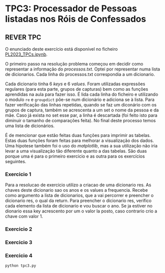 <h1>TPC3: Processador de Pessoas listadas nos Róis de Confessados</h1>

<h2>REVER TPC</h2>

<p>O enunciado deste exercício está disponível no ficheiro <a href="https://github.com/simaobarroso/PL2023/blob/main/TPC3/PL2023_TPCs.ipynb">PL2023_TPCs.ipynb</a>.</p>

<p>O primeiro passo na resolução problema começou em decidir como representar a informação do <i>processos.txt</i>. Optei por representar numa lista de dicionarios. Cada linha do processos.txt correspondia a um dicionario.</p>
<p>Cada dicionario tinha 6 <i>keys</i> e 6 <i>values</i>. Foram utilizadas expressões regulares (para esta parte, grupos de capturas) bem como as funções aprendidas na aula para fazer isso. É lida cada linha do ficheiro e utilizando o modulo <code>re</code> e <code>groupdict</code> põe-se num dicionário e adiciona se à lista. Para fazer verificação das linhas repetidas, quando se faz um diconário com os grupos de captura, também se acrescenta a um set o nome da pessoa e da mãe. Caso já exista no set esse par, a linha é descartada (foi feito isto para diminuir o tamanho de comparações feita). No final deste processo temos uma lista de dicionários.</>
<p>É de mencionar que estão feitas duas funções para imprimir as tabelas. Estas duas funções foram feitas para melhorar a visualização dos dados. Uma hipotese também foi o uso do <i>matplotlib</i>, mas a sua utilização não iria levar a uma visualização tão diferente quanto a das tabelas. São duas porque uma é para o primeiro exercicio e as outra para os exercícios seguintes.</p>

<h3>Exercicio 1</h3>
Para a resolucao de exercicio utilizo a criacao de uma dicionario res. As chaves deste dicionario sao os anos e os values a frequencia. Recebe como argumento a lista de dicionarios, que a vai percorrer e preencher o dicionario res, o qual da return. Para preencher o dicionario res, verifico cada elemento da lista de dicionario e vou buscar o ano. Se ja estiver no dionario essa key acrescento por um o valor la posto, caso contrario crio a chave com valor 1.

<h3>Exercicio 2</h3>

<h3>Exercicio 3</h3>

<h3>Exercicio 4</h3>

<p><code>python tpc3.py</code></p>

<!-- ç ã à é á ú í ì õ -->
